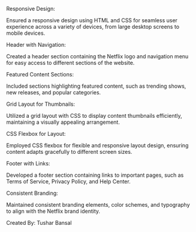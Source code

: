 Responsive Design:

Ensured a responsive design using HTML and CSS for seamless user experience across a variety of devices, from large desktop screens to mobile devices.

Header with Navigation:

Created a header section containing the Netflix logo and navigation menu for easy access to different sections of the website.

Featured Content Sections:

Included sections highlighting featured content, such as trending shows, new releases, and popular categories.

Grid Layout for Thumbnails:

Utilized a grid layout with CSS to display content thumbnails efficiently, maintaining a visually appealing arrangement.

CSS Flexbox for Layout:

Employed CSS flexbox for flexible and responsive layout design, ensuring content adapts gracefully to different screen sizes.

Footer with Links:

Developed a footer section containing links to important pages, such as Terms of Service, Privacy Policy, and Help Center.

Consistent Branding:

Maintained consistent branding elements, color schemes, and typography to align with the Netflix brand identity.

Created By:
Tushar Bansal
